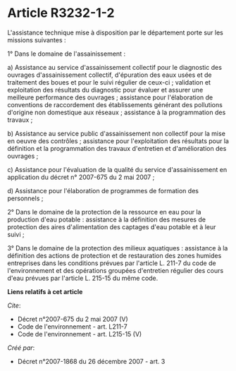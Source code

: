 # Article R3232-1-2

L'assistance technique mise à disposition par le département porte sur les missions suivantes : 

1° Dans le domaine de l'assainissement : 

a) Assistance au service d'assainissement collectif pour le diagnostic des ouvrages d'assainissement collectif, d'épuration
des eaux usées et de traitement des boues et pour le suivi régulier de ceux-ci ; validation et exploitation des résultats du
diagnostic pour évaluer et assurer une meilleure performance des ouvrages ; assistance pour l'élaboration de conventions de
raccordement des établissements générant des pollutions d'origine non domestique aux réseaux ; assistance à la programmation
des travaux ; 

b) Assistance au service public d'assainissement non collectif pour la mise en oeuvre des contrôles ; assistance pour
l'exploitation des résultats pour la définition et la programmation des travaux d'entretien et d'amélioration des ouvrages ; 

c) Assistance pour l'évaluation de la qualité du service d'assainissement en application du décret n° 2007-675 du 2 mai
2007 ; 

d) Assistance pour l'élaboration de programmes de formation des personnels ; 

2° Dans le domaine de la protection de la ressource en eau pour la production d'eau potable : assistance à la définition des
mesures de protection des aires d'alimentation des captages d'eau potable et à leur suivi ; 

3° Dans le domaine de la protection des milieux aquatiques : assistance à la définition des actions de protection et de
restauration des zones humides entreprises dans les conditions prévues par l'article L. 211-7 du code de l'environnement et
des opérations groupées d'entretien régulier des cours d'eau prévues par l'article L. 215-15 du même code.

**Liens relatifs à cet article**

_Cite_:

  - Décret n°2007-675 du 2 mai 2007 (V)
  - Code de l'environnement - art. L211-7
  - Code de l'environnement - art. L215-15 (V)

_Créé par_:

  - Décret n°2007-1868 du 26 décembre 2007 - art. 3
